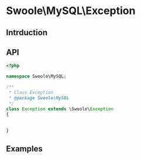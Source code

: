 # Swoole\MySQL\Exception

## Intrduction

## API

```php
<?php

namespace Swoole\MySQL;

/**
 * Class Exception
 * @package Swoole\MySQL
 */
class Exception extends \Swoole\Exception
{
    
    
}


```

## Examples

